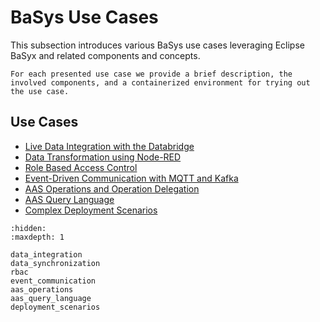 # BaSys Use Cases

This subsection introduces various BaSys use cases leveraging Eclipse BaSyx and related components and concepts.

```{hint}
For each presented use case we provide a brief description, the involved components, and a containerized environment for trying out the use case.
```

## Use Cases

* [Live Data Integration with the Databridge](./data_integration.md)
* [Data Transformation using Node-RED](./data_transformation.md)
* [Role Based Access Control](./rbac.md)
* [Event-Driven Communication with MQTT and Kafka](./event_communication.md)
* [AAS Operations and Operation Delegation](./aas_operations.md)
* [AAS Query Language](./aas_query_language.md)
* [Complex Deployment Scenarios](./deployment_scenarios.md)

```{toctree}
:hidden:
:maxdepth: 1

data_integration
data_synchronization
rbac
event_communication
aas_operations
aas_query_language
deployment_scenarios
```

